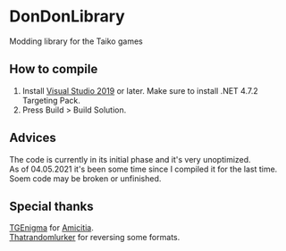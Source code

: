 # DonDonLibrary
Modding library for the Taiko games

## How to compile
1. Install [Visual Studio 2019](https://visualstudio.microsoft.com/downloads/) or later. Make sure to install .NET 4.7.2 Targeting Pack. <br>
2. Press Build > Build Solution.

## Advices
The code is currently in its initial phase and it's very unoptimized.<br>
As of 04.05.2021 it's been some time since I compiled it for the last time. Soem code may be broken or unfinished. 

## Special thanks
[TGEnigma](https://github.com/TGEnigma) for [Amicitia](https://github.com/TGEnigma/Amicitia). <br>
[Thatrandomlurker](https://github.com/thatrandomlurker-divamoddingtools) for reversing some formats.

